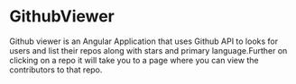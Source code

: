 # GithubViewer
Github viewer is an Angular Application that uses Github API to looks for users and list their repos along with stars and primary language.Further on clicking on a repo it will take you to a page where you can view the contributors to that repo.

